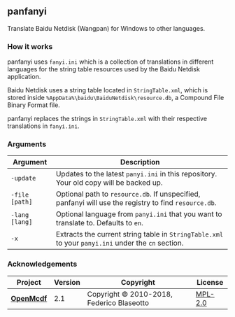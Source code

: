 ﻿## panfanyi

Translate Baidu Netdisk (Wangpan) for Windows to other languages.

### How it works

panfanyi uses `fanyi.ini` which is a collection of translations in different
languages for the string table resources used by the Baidu Netdisk application.

Baidu Netdisk uses a string table located in `StringTable.xml`, which is stored
inside `%AppData%\baidu\BaiduNetdisk\resource.db`, a Compound File Binary
Format file.

panfanyi replaces the strings in `StringTable.xml` with their respective
translations in `fanyi.ini`.

### Arguments

Argument       | Description
-------------- | -------------------------------------------------------------------------------------------------------------------------
`-update`      | Updates to the latest `panyi.ini` in this repository. Your old copy will be backed up.
`-file [path]` | Optional path to `resource.db`. If unspecified, panfanyi will use the registry to find `resource.db`.
`-lang [lang]` | Optional language from `panyi.ini` that you want to translate to. Defaults to `en`.
`-x`           | Extracts the current string table in `StringTable.xml` to your `panyi.ini` under the `cn` section.

### Acknowledgements

Project          | Version | Copyright                                 | License
---------------- | ------- | ------------------------------------------| ----------------------------
[**OpenMcdf**]   | 2.1     | Copyright © 2010-2018, Federico Blaseotto | [MPL-2.0][openmcdf-license]

[pan]: https://pan.baidu.com/
[**OpenMcdf**]: https://github.com/ironfede/openmcdf
[openmcdf-license]: https://github.com/ironfede/openmcdf/blob/master/License.txt
